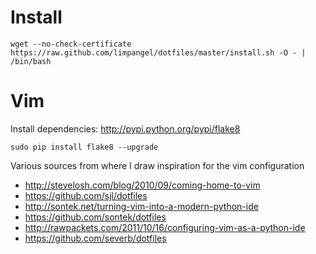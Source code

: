 Install
=======

    wget --no-check-certificate https://raw.github.com/limpangel/dotfiles/master/install.sh -O - | /bin/bash

Vim
===

Install dependencies: http://pypi.python.org/pypi/flake8

    sudo pip install flake8 --upgrade


Various sources from where I draw inspiration for the vim configuration

* http://stevelosh.com/blog/2010/09/coming-home-to-vim
* https://github.com/sjl/dotfiles
* http://sontek.net/turning-vim-into-a-modern-python-ide
* https://github.com/sontek/dotfiles
* http://rawpackets.com/2011/10/16/configuring-vim-as-a-python-ide
* https://github.com/severb/dotfiles

